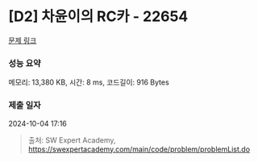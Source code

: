 # [D2] 차윤이의 RC카 - 22654 

[문제 링크](https://swexpertacademy.com/main/code/problem/problemDetail.do?contestProbId=AZIx55YKpg0DFAQP) 

### 성능 요약

메모리: 13,380 KB, 시간: 8 ms, 코드길이: 916 Bytes

### 제출 일자

2024-10-04 17:16



> 출처: SW Expert Academy, https://swexpertacademy.com/main/code/problem/problemList.do